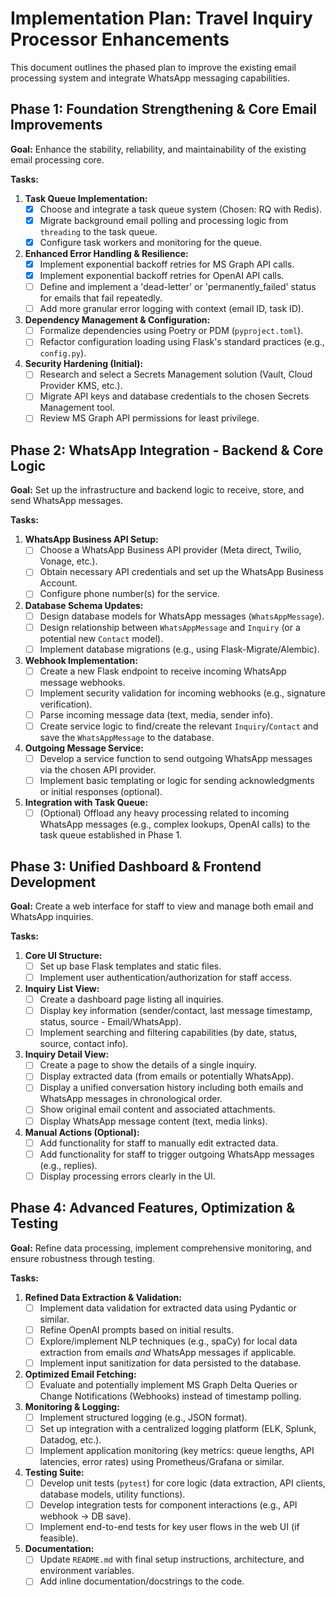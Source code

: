 # Implementation Plan: Travel Inquiry Processor Enhancements

This document outlines the phased plan to improve the existing email processing system and integrate WhatsApp messaging capabilities.

## Phase 1: Foundation Strengthening & Core Email Improvements

**Goal:** Enhance the stability, reliability, and maintainability of the existing email processing core.

**Tasks:**

1.  **Task Queue Implementation:**
    *   [x] Choose and integrate a task queue system (Chosen: RQ with Redis).
    *   [x] Migrate background email polling and processing logic from `threading` to the task queue.
    *   [x] Configure task workers and monitoring for the queue.
2.  **Enhanced Error Handling & Resilience:**
    *   [x] Implement exponential backoff retries for MS Graph API calls.
    *   [x] Implement exponential backoff retries for OpenAI API calls.
    *   [ ] Define and implement a 'dead-letter' or 'permanently_failed' status for emails that fail repeatedly.
    *   [ ] Add more granular error logging with context (email ID, task ID).
3.  **Dependency Management & Configuration:**
    *   [ ] Formalize dependencies using Poetry or PDM (`pyproject.toml`).
    *   [ ] Refactor configuration loading using Flask's standard practices (e.g., `config.py`).
4.  **Security Hardening (Initial):**
    *   [ ] Research and select a Secrets Management solution (Vault, Cloud Provider KMS, etc.).
    *   [ ] Migrate API keys and database credentials to the chosen Secrets Management tool.
    *   [ ] Review MS Graph API permissions for least privilege.

## Phase 2: WhatsApp Integration - Backend & Core Logic

**Goal:** Set up the infrastructure and backend logic to receive, store, and send WhatsApp messages.

**Tasks:**

1.  **WhatsApp Business API Setup:**
    *   [ ] Choose a WhatsApp Business API provider (Meta direct, Twilio, Vonage, etc.).
    *   [ ] Obtain necessary API credentials and set up the WhatsApp Business Account.
    *   [ ] Configure phone number(s) for the service.
2.  **Database Schema Updates:**
    *   [ ] Design database models for WhatsApp messages (`WhatsAppMessage`).
    *   [ ] Design relationship between `WhatsAppMessage` and `Inquiry` (or a potential new `Contact` model).
    *   [ ] Implement database migrations (e.g., using Flask-Migrate/Alembic).
3.  **Webhook Implementation:**
    *   [ ] Create a new Flask endpoint to receive incoming WhatsApp message webhooks.
    *   [ ] Implement security validation for incoming webhooks (e.g., signature verification).
    *   [ ] Parse incoming message data (text, media, sender info).
    *   [ ] Create service logic to find/create the relevant `Inquiry`/`Contact` and save the `WhatsAppMessage` to the database.
4.  **Outgoing Message Service:**
    *   [ ] Develop a service function to send outgoing WhatsApp messages via the chosen API provider.
    *   [ ] Implement basic templating or logic for sending acknowledgments or initial responses (optional).
5.  **Integration with Task Queue:**
    *   [ ] (Optional) Offload any heavy processing related to incoming WhatsApp messages (e.g., complex lookups, OpenAI calls) to the task queue established in Phase 1.

## Phase 3: Unified Dashboard & Frontend Development

**Goal:** Create a web interface for staff to view and manage both email and WhatsApp inquiries.

**Tasks:**

1.  **Core UI Structure:**
    *   [ ] Set up base Flask templates and static files.
    *   [ ] Implement user authentication/authorization for staff access.
2.  **Inquiry List View:**
    *   [ ] Create a dashboard page listing all inquiries.
    *   [ ] Display key information (sender/contact, last message timestamp, status, source - Email/WhatsApp).
    *   [ ] Implement searching and filtering capabilities (by date, status, source, contact info).
3.  **Inquiry Detail View:**
    *   [ ] Create a page to show the details of a single inquiry.
    *   [ ] Display extracted data (from emails or potentially WhatsApp).
    *   [ ] Display a unified conversation history including both emails and WhatsApp messages in chronological order.
    *   [ ] Show original email content and associated attachments.
    *   [ ] Display WhatsApp message content (text, media links).
4.  **Manual Actions (Optional):**
    *   [ ] Add functionality for staff to manually edit extracted data.
    *   [ ] Add functionality for staff to trigger outgoing WhatsApp messages (e.g., replies).
    *   [ ] Display processing errors clearly in the UI.

## Phase 4: Advanced Features, Optimization & Testing

**Goal:** Refine data processing, implement comprehensive monitoring, and ensure robustness through testing.

**Tasks:**

1.  **Refined Data Extraction & Validation:**
    *   [ ] Implement data validation for extracted data using Pydantic or similar.
    *   [ ] Refine OpenAI prompts based on initial results.
    *   [ ] Explore/implement NLP techniques (e.g., spaCy) for local data extraction from emails *and* WhatsApp messages if applicable.
    *   [ ] Implement input sanitization for data persisted to the database.
2.  **Optimized Email Fetching:**
    *   [ ] Evaluate and potentially implement MS Graph Delta Queries or Change Notifications (Webhooks) instead of timestamp polling.
3.  **Monitoring & Logging:**
    *   [ ] Implement structured logging (e.g., JSON format).
    *   [ ] Set up integration with a centralized logging platform (ELK, Splunk, Datadog, etc.).
    *   [ ] Implement application monitoring (key metrics: queue lengths, API latencies, error rates) using Prometheus/Grafana or similar.
4.  **Testing Suite:**
    *   [ ] Develop unit tests (`pytest`) for core logic (data extraction, API clients, database models, utility functions).
    *   [ ] Develop integration tests for component interactions (e.g., API webhook -> DB save).
    *   [ ] Implement end-to-end tests for key user flows in the web UI (if feasible).
5.  **Documentation:**
    *   [ ] Update `README.md` with final setup instructions, architecture, and environment variables.
    *   [ ] Add inline documentation/docstrings to the code. 